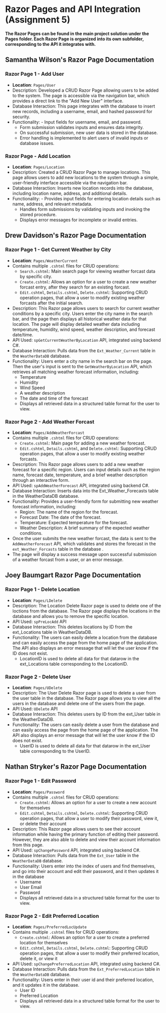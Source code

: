 # Razor Pages and API Integration (Assignment 5) 
**The Razor Pages can be found in the main project solution under the Pages folder. Each Razor Page is organized into its own subfolder, corresponding to the API it integrates with.**

## Samantha Wilson's Razor Page Documentation  
### Razor Page 1 - Add User
- **Location**: `Pages/User`
- Description: Developed a CRUD Razor Page allowing users to be added to the system. The page is accessible via the navigation bar, which provides a direct link to the "Add New User" interface.
- Database Interaction: This page integrates with the database to insert new records, including a username, email, and hashed password for security.
- Functionality: - Input fields for username, email, and password.
  - Form submission validates inputs and ensures data integrity.
  - On successful submission, new user data is stored in the database.
  - Error handling is implemented to alert users of invalid inputs or database issues.
 
### Razor Page  - Add Location
- **Location**: `Pages/Location`
- Description: Created a CRUD Razor Page to manage locations. This page allows users to add new locations to the system through a simple, user-friendly interface accessible via the navigation bar.
- Database Interaction: Inserts new location records into the database, including location name, address, and additional details.
- Functionality: - Provides input fields for entering location details such as name, address, and relevant metadata.
  - Handles form submissions by validating inputs and invoking the stored procedure.
  - Displays error messages for incomplete or invalid entries.

## Drew Davidson's Razor Page Documentation  
### Razor Page 1 - Get Current Weather by City 
- **Location**: `Pages/WeatherCurrent`
- Contains multiple `.cshtml` files for CRUD operations:
  - `Search.cshtml`: Main search page for viewing weather forcast data by specific city.
  - `Create.cshtml`: Allows an option for a user to create a new weather forcast entry, after they search for an existing forcast.
  - `Edit.cshtml`, `Details.cshtml`, `Delete.cshtml`: Supporting CRUD operation pages, that allow a user to modify existing weather forcasts after the initial search. 
- Description: This Razor page allows users to search for current weather conditions by a specific city. Users enter the city name in the search bar, and the page then displays all historical weather data for that location. The page will display detailed weather data including temperature, humidity, wind speed, weather description, and forecast date/time.
- API Used: `spGetCurrentWeatherByLocation` API, integrated using backend C#.
- Database Interaction: Pulls data from the `Ext_Weather_Current` table in the `WeatherDataDB` database.
- Functionality: Users enter a city name in the search bar on the page. Then the user's input is sent to the `GetWeatherByLocation` API, which retrieves all matching weather forecast information, including:
  - Temperature
  - Humidity
  - Wind Speed
  - A weather description
  - The date and time of the forecast
  - Displays all retrieved data in a structured table format for the user to view.

### Razor Page 2 - Add Weather Forcast 
- **Location**: `Pages/AddWeatherForcast` 
- Contains multiple `.cshtml` files for CRUD operations:
  - `Create.cshtml`: Main page for adding a new weather forecast.
  - `Edit.cshtml`, `Details.cshtml`, and `Delete.cshtml`: Supporting CRUD operation pages, that allow a user to modify existing weather forcasts. 
- Description: This Razor page allows users to add a new weather forecast for a specific region. Users can input details such as the region name, forecast date, temperature, and a brief weather description through an interactive form.
- API Used: `spAddWeatherForecast` API, integrated using backend C#.
- Database Interaction: Inserts data into the Ext_Weather_Forecasts table in the WeatherDataDB database.
- Functionality: Provides a user-friendly form for submitting new weather forecast information, including:
  - Region: The name of the region for the forecast.
  - Forecast Date: The date of the forecast.
  - Temperature: Expected temperature for the forecast.
  - Weather Description: A brief summary of the expected weather conditions.
- Once the user submits the new weather forcast, the data is sent to the `AddWeatherForecast` API, which validates and stores the forecast in the `ext_Weather_Forcasts` table in the database .
- The page will display a success message upon successful submission of a weather forcast from a user, or an error message.

## Joey Baumgart Razor Page Documentation  
### Razor Page 1 - Delete Location
- **Location**: `Pages/LDelete` 
- Description: The Location Delete Razor page is used to delete one of the loctions from the database. The Razor page displays the locations in the database and allows you to remove the specific location.
- API Used: `spPreLocAdd` API
- Database Interaction: This deletes locations by ID from the ext_Locations table in WeatherDataDB.
- Functionality: The users can easily delete a location from the database and can easily access the page from the home page of the application. The API also displays an error message that will let the user know if the ID does not exist.
  - LocationID is used to delete all data for that datarow in the ext_Locations table corresponding to the LocationID.

### Razor Page 2 - Delete User
- **Location**: `Pages/UDelete` 
- Description: The User Delete Razor page is used to delete a user from the user table in the database. The Razor page allows you to view all the users in the database and delete one of the users from the page.
- API Used: `UDelete` API
- Database Interaction: This deletes users by ID from the ext_User table in the WeatherDataDB.
- Functionality: The users can easily delete a user from the database and can easily access the page from the home page of the application. The API also displays an error message that will let the user know if the ID does not exist.
  - UserID is used to delete all data for that datarow in the ext_User table corresponding to the UserID.
 
## Nathan Stryker's Razor Page Documentation  
### Razor Page 1 - Edit Password
- **Location**: `Pages/Password`
- Contains multiple `.cshtml` files for CRUD operations:
  - `Create.cshtml`: Allows an option for a user to create a new account for themselves
  - `Edit.cshtml`, `Details.cshtml`, `Delete.cshtml`: Supporting CRUD operation pages, that allow a user to modify their password, view it, or delete their account
- Description: This Razor page allows users to see their account information while having the primary function of editing their password. However, they are also able to delete and view their account information from this page.
- API Used: `spChangePassword` API, integrated using backend C#.
- Database Interaction: Pulls data from the `Ext_User` table in the `WeatherDataDB` database.
- Functionality: Users enter into the index of users and find themselves, and go into their account and edit their password, and it then updates it in the database
  - Username
  - User Email
  - Password
  - Displays all retrieved data in a structured table format for the user to view.

### Razor Page 2 - Edit Preferred Location
- **Location**: `Pages/PreferredLocUpdate`
- Contains multiple `.cshtml` files for CRUD operations:
  - `Create.cshtml`: Allows an option for a user to create a preferred location for themselves
  - `Edit.cshtml`, `Details.cshtml`, `Delete.cshtml`: Supporting CRUD operation pages, that allow a user to modify their preferred location, delete it, or view it
- API Used: `spChangePreferredLocation` API, integrated using backend C#.
- Database Interaction: Pulls data from the `Ext_PreferredLocation` table in the `WeatherDataDB` database.
- Functionality: Users enter in their user id and their preferred location, and it updates it in the database.
  - User ID
  - Preferred Location
  - Displays all retrieved data in a structured table format for the user to view.
